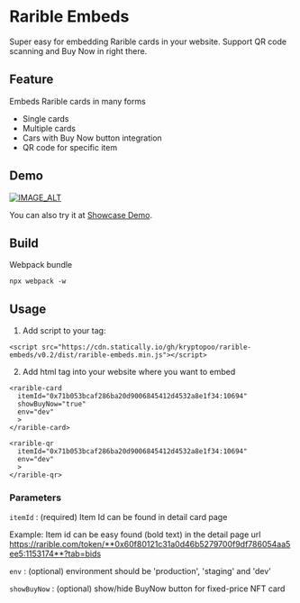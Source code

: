 # Rarible Embeds

Super easy for embedding Rarible cards in your website. Support QR code scanning and Buy Now in right there.

## Feature

Embeds Rarible cards in many forms

-   Single cards
-   Multiple cards
-   Cars with Buy Now button integration
-   QR code for specific item

## Demo

[![IMAGE_ALT](https://img.youtube.com/vi/V2yIZ6EMdRA/0.jpg)](https://youtu.be/V2yIZ6EMdRA)

You can also try it at [Showcase Demo](https://gateway.pinata.cloud/ipfs/QmaNQg1iQAW1eSQSvErsjKe1WWGmHUExtbcpw1dUNAp1uf/demo.html).

## Build

Webpack bundle

```
npx webpack -w
```

## Usage

1. Add script to your <head> tag:

```
<script src="https://cdn.statically.io/gh/kryptopoo/rarible-embeds/v0.2/dist/rarible-embeds.min.js"></script>
```

2. Add html tag into your website where you want to embed

```
<rarible-card
  itemId="0x71b053bcaf286ba20d9006845412d4532a8e1f34:10694"
  showBuyNow="true"
  env="dev"
  >
</rarible-card>
```

```
<rarible-qr
  itemId="0x71b053bcaf286ba20d9006845412d4532a8e1f34:10694"
  env="dev"
  >
</rarible-qr>
```

### Parameters

`itemId` : (required) Item Id can be found in detail card page

Example: Item id can be easy found (bold text) in the detail page url https://rarible.com/token/**0x60f80121c31a0d46b5279700f9df786054aa5ee5:1153174**?tab=bids

`env` : (optional) environment should be 'production', 'staging' and 'dev'

`showBuyNow` : (optional) show/hide BuyNow button for fixed-price NFT card
